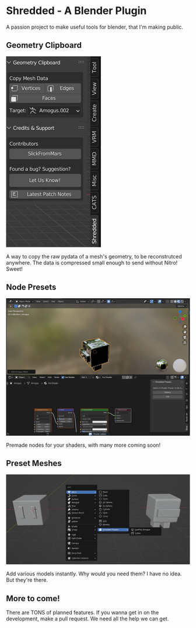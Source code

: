 # Shredded - A Blender Plugin

A passion project to make useful tools for blender, that I'm making public.

## Geometry Clipboard
![](https://github.com/SlickFromMars/Shredded-Plugin/blob/main/resources/img/tools.png)

A way to copy the raw pydata of a mesh's geometry, to be reconstrutced anywhere. The data is compressed small enough to send without Nitro! Sweet!

## Node Presets
![](https://github.com/SlickFromMars/Shredded-Plugin/blob/main/resources/img/shaders.png)

Premade nodes for your shaders, with many more coming soon!

## Preset Meshes
![](https://github.com/SlickFromMars/Shredded-Plugin/blob/main/resources/img/presets.png)

Add various models instantly. Why would you need them? I have no idea. But they're there.

## More to come!

There are TONS of planned features. If you wanna get in on the development, make a pull request. We need all the help we can get.
